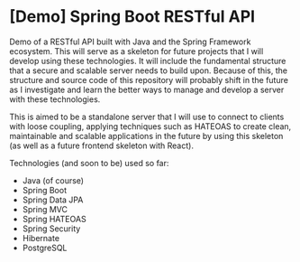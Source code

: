 # [Demo] Spring Boot RESTful API
Demo of a RESTful API built with Java and the Spring Framework ecosystem. This will serve as a skeleton for future projects that I will develop using these technologies. It will include the fundamental structure that a secure and scalable server needs to build upon. Because of this, the structure and source code of this repository will probably shift in the future as I investigate and learn the better ways to manage and develop a server with these technologies.

This is aimed to be a standalone server that I will use to connect to clients with loose coupling, applying techniques such as HATEOAS to create clean, maintainable and scalable applications in the future by using this skeleton (as well as a future frontend skeleton with React).

Technologies (and soon to be) used so far:

- Java (of course)
- Spring Boot
- Spring Data JPA
- Spring MVC
- Spring HATEOAS
- Spring Security
- Hibernate
- PostgreSQL
